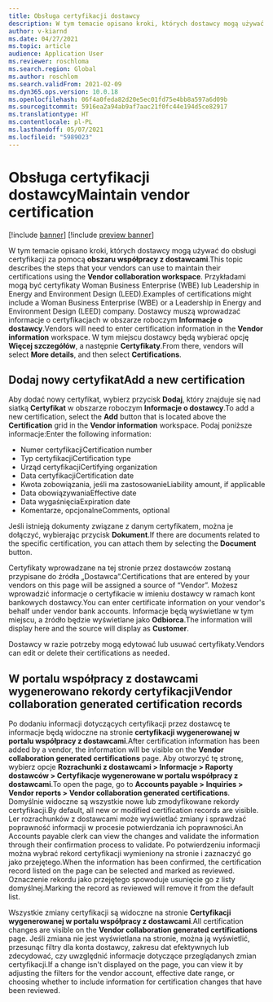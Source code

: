 ```yaml
---
title: Obsługa certyfikacji dostawcy
description: W tym temacie opisano kroki, których dostawcy mogą używać do obsługi certyfikacji za pomocą obszaru współpracy z dostawcami.
author: v-kiarnd
ms.date: 04/27/2021
ms.topic: article
audience: Application User
ms.reviewer: roschloma
ms.search.region: Global
ms.author: roschlom
ms.search.validFrom: 2021-02-09
ms.dyn365.ops.version: 10.0.18
ms.openlocfilehash: 06f4a0feda82d20e5ec01fd75e4bb8a597a6d09b
ms.sourcegitcommit: 5916ea2a94ab9af7aac21f0fc44e194d5ce82917
ms.translationtype: HT
ms.contentlocale: pl-PL
ms.lasthandoff: 05/07/2021
ms.locfileid: "5989023"
---
```

# <a name="maintain-vendor-certification"></a><span data-ttu-id="c9ee8-103">Obsługa certyfikacji dostawcy</span><span class="sxs-lookup"><span data-stu-id="c9ee8-103">Maintain vendor certification</span></span>

[!include [banner](../includes/banner.md)]
[!include [preview banner](../includes/preview-banner.md)]

<span data-ttu-id="c9ee8-104">W tym temacie opisano kroki, których dostawcy mogą używać do obsługi certyfikacji za pomocą **obszaru współpracy z dostawcami**.</span><span class="sxs-lookup"><span data-stu-id="c9ee8-104">This topic describes the steps that your vendors can use to  maintain their certifications using the **Vendor collaboration workspace**.</span></span> <span data-ttu-id="c9ee8-105">Przykładami mogą być certyfikaty Woman Business Enterprise (WBE) lub Leadership in Energy and Environment Design (LEED).</span><span class="sxs-lookup"><span data-stu-id="c9ee8-105">Examples of certifications might include a Woman Business Enterprise (WBE) or a Leadership in Energy and Environment Design (LEED) company.</span></span> <span data-ttu-id="c9ee8-106">Dostawcy muszą wprowadzać informacje o certyfikacjach w obszarze roboczym **Informacje o dostawcy**.</span><span class="sxs-lookup"><span data-stu-id="c9ee8-106">Vendors will need to enter certification information in the **Vendor information** workspace.</span></span> <span data-ttu-id="c9ee8-107">W tym miejscu dostawcy będą wybierać opcję **Więcej szczegółów**, a następnie **Certyfikaty**.</span><span class="sxs-lookup"><span data-stu-id="c9ee8-107">From there, vendors will select **More details**, and then select **Certifications**.</span></span>

## <a name="add-a-new-certification"></a><span data-ttu-id="c9ee8-108">Dodaj nowy certyfikat</span><span class="sxs-lookup"><span data-stu-id="c9ee8-108">Add a new certification</span></span>

<span data-ttu-id="c9ee8-109">Aby dodać nowy certyfikat, wybierz przycisk **Dodaj**, który znajduje się nad siatką **Certyfikat** w obszarze roboczym **Informacje o dostawcy**.</span><span class="sxs-lookup"><span data-stu-id="c9ee8-109">To add a new certification, select the **Add** button that is located above the **Certification** grid in the **Vendor information** workspace.</span></span> <span data-ttu-id="c9ee8-110">Podaj poniższe informacje:</span><span class="sxs-lookup"><span data-stu-id="c9ee8-110">Enter the following information:</span></span>
 
- <span data-ttu-id="c9ee8-111">Numer certyfikacji</span><span class="sxs-lookup"><span data-stu-id="c9ee8-111">Certification number</span></span>
- <span data-ttu-id="c9ee8-112">Typ certyfikacji</span><span class="sxs-lookup"><span data-stu-id="c9ee8-112">Certification type</span></span>
- <span data-ttu-id="c9ee8-113">Urząd certyfikacji</span><span class="sxs-lookup"><span data-stu-id="c9ee8-113">Certifying organization</span></span> 
- <span data-ttu-id="c9ee8-114">Data certyfikacji</span><span class="sxs-lookup"><span data-stu-id="c9ee8-114">Certification date</span></span>
- <span data-ttu-id="c9ee8-115">Kwota zobowiązania, jeśli ma zastosowanie</span><span class="sxs-lookup"><span data-stu-id="c9ee8-115">Liability amount, if applicable</span></span>
- <span data-ttu-id="c9ee8-116">Data obowiązywania</span><span class="sxs-lookup"><span data-stu-id="c9ee8-116">Effective date</span></span>
- <span data-ttu-id="c9ee8-117">Data wygaśnięcia</span><span class="sxs-lookup"><span data-stu-id="c9ee8-117">Expiration date</span></span>
- <span data-ttu-id="c9ee8-118">Komentarze, opcjonalne</span><span class="sxs-lookup"><span data-stu-id="c9ee8-118">Comments, optional</span></span>

<span data-ttu-id="c9ee8-119">Jeśli istnieją dokumenty związane z danym certyfikatem, można je dołączyć, wybierając przycisk **Dokument**.</span><span class="sxs-lookup"><span data-stu-id="c9ee8-119">If there are documents related to the specific certification, you can attach them by selecting the **Document** button.</span></span>

<span data-ttu-id="c9ee8-120">Certyfikaty wprowadzane na tej stronie przez dostawców zostaną przypisane do źródła „Dostawca”.</span><span class="sxs-lookup"><span data-stu-id="c9ee8-120">Certifications that are entered by your vendors on this page will be assigned a source of “Vendor”.</span></span> <span data-ttu-id="c9ee8-121">Możesz wprowadzić informacje o certyfikacie w imieniu dostawcy w ramach kont bankowych dostawcy.</span><span class="sxs-lookup"><span data-stu-id="c9ee8-121">You can enter certificate information on your vendor's behalf under vendor bank accounts.</span></span> <span data-ttu-id="c9ee8-122">Informacje będą wyświetlane w tym miejscu, a źródło będzie wyświetlane jako **Odbiorca**.</span><span class="sxs-lookup"><span data-stu-id="c9ee8-122">The information will display here and the source will display as **Customer**.</span></span>

<span data-ttu-id="c9ee8-123">Dostawcy w razie potrzeby mogą edytować lub usuwać certyfikaty.</span><span class="sxs-lookup"><span data-stu-id="c9ee8-123">Vendors can edit or delete their certifications as needed.</span></span>

## <a name="vendor-collaboration-generated-certification-records"></a><span data-ttu-id="c9ee8-124">W portalu współpracy z dostawcami wygenerowano rekordy certyfikacji</span><span class="sxs-lookup"><span data-stu-id="c9ee8-124">Vendor collaboration generated certification records</span></span> 
 
<span data-ttu-id="c9ee8-125">Po dodaniu informacji dotyczących certyfikacji przez dostawcę te informacje będą widoczne na stronie **certyfikacji wygenerowanej w portalu współpracy z dostawcami**.</span><span class="sxs-lookup"><span data-stu-id="c9ee8-125">After certification information has been added by a vendor, the information will be visible on the **Vendor collaboration generated certifications** page.</span></span> <span data-ttu-id="c9ee8-126">Aby otworzyć tę stronę, wybierz opcje **Rozrachunki z dostawcami > Informacje > Raporty dostawców > Certyfikacje wygenerowane w portalu współpracy z dostawcami**.</span><span class="sxs-lookup"><span data-stu-id="c9ee8-126">To open the page, go to **Accounts payable > Inquiries > Vendor reports > Vendor collaboration generated certifications**.</span></span> <span data-ttu-id="c9ee8-127">Domyślnie widoczne są wszystkie nowe lub zmodyfikowane rekordy certyfikacji.</span><span class="sxs-lookup"><span data-stu-id="c9ee8-127">By default, all new or modified certification records are visible.</span></span> <span data-ttu-id="c9ee8-128">Ler rozrachunków z dostawcami może wyświetlać zmiany i sprawdzać poprawność informacji w procesie potwierdzania ich poprawności.</span><span class="sxs-lookup"><span data-stu-id="c9ee8-128">An Accounts payable clerk can view the changes and validate the information through their confirmation process to validate.</span></span> <span data-ttu-id="c9ee8-129">Po potwierdzeniu informacji można wybrać rekord certyfikacji wymieniony na stronie i zaznaczyć go jako przejętego.</span><span class="sxs-lookup"><span data-stu-id="c9ee8-129">When the information has been confirmed, the certification record listed on the page can be selected and marked as reviewed.</span></span> <span data-ttu-id="c9ee8-130">Oznaczenie rekordu jako przejętego spowoduje usunięcie go z listy domyślnej.</span><span class="sxs-lookup"><span data-stu-id="c9ee8-130">Marking the record as reviewed will remove it from the default list.</span></span>
 
<span data-ttu-id="c9ee8-131">Wszystkie zmiany certyfikacji są widoczne na stronie **Certyfikacji wygenerowanej w portalu współpracy z dostawcami**.</span><span class="sxs-lookup"><span data-stu-id="c9ee8-131">All certification changes are visible on the **Vendor collaboration generated certifications** page.</span></span> <span data-ttu-id="c9ee8-132">Jeśli zmiana nie jest wyświetlana na stronie, można ją wyświetlić, przesunąc filtry dla konta dostawcy, zakresu dat efektywnych lub zdecydować, czy uwzględnić informacje dotyczące przeglądanych zmian certyfikacji.</span><span class="sxs-lookup"><span data-stu-id="c9ee8-132">If a change isn't displayed on the page, you can view it by adjusting the filters for the vendor account, effective date range, or choosing whether to include information for certification changes that have been reviewed.</span></span> 

